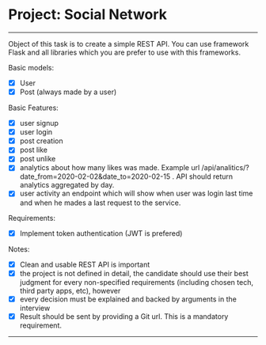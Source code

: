 # Project: Social Network
***************************************************
Object of this task is to create a simple REST API. 
You can use framework Flask and all libraries which you are prefer to use with this frameworks.

Basic models:
- [x] User
- [x] Post (always made by a user)

Basic Features:
- [x] user signup
- [x] user login
- [x] post creation
- [x] post like
- [x] post unlike
- [x] analytics about how many likes was made. Example url 
/api/analitics/?date_from=2020-02-02&date_to=2020-02-15 . API should return analytics 
aggregated by day.
- [x] user activity an endpoint which will show when user was login last time and when he 
mades a last request to the service.

Requirements:
- [x] Implement token authentication (JWT is prefered)

Notes:
- [x] Clean and usable REST API is important
- [x] the project is not defined in detail, the candidate should use their best judgment for every 
non-specified requirements (including chosen tech, third party apps, etc), however
- [x] every decision must be explained and backed by arguments in the interview
- [x] Result should be sent by providing a Git url. This is a mandatory requirement.
***************************************************
